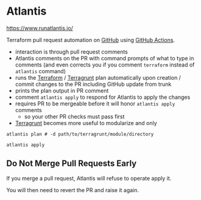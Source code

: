 # Atlantis

https://www.runatlantis.io/

Terraform pull request automation on [GitHub](github.md) using [GitHub Actions](github-actions.md).

- interaction is through pull request comments
- Atlantis comments on the PR with command prompts of what to type in comments
  (and even corrects you if you comment `terraform` instead of `atlantis` command)
- runs the [Terraform](terraform.md) / [Terragrunt](terragrunt.md) plan automatically upon creation / commit changes to
  the PR including GitHub update from trunk
- prints the plan output in PR comment
- comment `atlantis apply` to respond for Atlantis to apply the changes
- requires PR to be mergeable before it will honor `atlantis apply` comments
  - so your other PR checks must pass first
- [Terragrunt](terragrunt.) becomes more useful to modularize and only

```shell
atlantis plan # -d path/to/terragrunt/module/directory
```

```shell
atlantis apply
```

## Do Not Merge Pull Requests Early

If you merge a pull request, Atlantis will refuse to operate apply it.

You will then need to revert the PR and raise it again.
